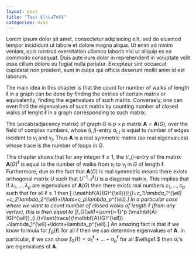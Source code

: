 ```yaml
---
layout: post
title: "Test $\\LaTeX$"
categories: misc
---
```


Lorem ipsum dolor sit amet, consectetur adipisicing elit, sed do eiusmod tempor incididunt 
ut labore et dolore magna aliqua. Ut enim ad minim veniam, quis nostrud exercitation ullamco
laboris nisi ut aliquip ex ea commodo consequat. Duis aute irure dolor in reprehenderit 
in voluptate velit esse cillum dolore eu fugiat nulla pariatur. Excepteur sint occaecat 
cupidatat non proident, sunt in culpa qui officia deserunt mollit anim id est laborum.

The main idea in this chapter is that the count for
number of walks of length $\ell$ in a graph can be done by finding
the entries of certain matrix or equivalently, finding the
eigenvalues of such matrix. Conversely, one can even
find the eigenvalues of such matrix by counting number
of closed walks of lenght $\ell$ in a graph corresponding to such matrix:

The \vocab{adjacency matrix} of graph $G$ is $p\times p$
matrix $\mathbf{A}=\mathbf{A}(G)$, over the field
of complex numbers, whose $(i,j)$-entry $a_{i,j}$ is equal
to number of edges incident to $v_i$ and $v_j$. Thus
$\mathbf{A}$ is a real symmetric matrix (so real
eigenvalues) whose trace is the number of loops in $G$. 

This chapter shows that for any integer $\ell\ge 1$, the $(i,j)$-entry
of the matrix $\mathbf{A}(G)^{\ell}$ is equal to the number of walks
from $v_i$ to $v_j$ in $G$ of length $\ell$. Furthermore, due to
the fact that $\mathbf{A}(G)$ is real symmetric means there
exists orthogonal matrix $U$ such that 
$U^{-1}\mathcal{A}^{\ell}U$ is a diagonal matrix. This implies
that if $\lambda_1,\ldots, \lambda_p$ are eigenvalues of 
$\mathbf{A}(G)$ then there exists real numbers $c_1,\ldots, c_p$
such that for all $\ell\ge 1$ then 
\[ (\mathbf{A}(G)^{\ell})_{i,j}=c_1\lambda_1^{\ell}
+c_2\lambda_2^{\ell}+\ldots+c_p\lambda_p^{\ell}.\]
In a particular case where we want to count number of closed walks
of length $\ell$ (from any vertex), 
this is then equal to 
\[f_G(\ell)=\sum_{i=1}^p
(\mathbf{A}(G)^{\ell})_{i,i}=\text{trace}(\mathbf{A}(G)^{\ell})
=\lambda_1^{\ell}+\ldots+\lambda_p^{\ell}.\]
An amazing fact is that if we know formula for $f_G(\ell)$ for 
all $\ell$ then we can determine eigenvalues of $\mathbf{A}$.
In particular, if we can show 
$f_G(\ell)=\alpha_1^{\ell}+\ldots+\alpha_p^{\ell}$
for all $\ell\ge1 $ then $\alpha_i$'s are eigenvalues of $\mathbf{A}$.